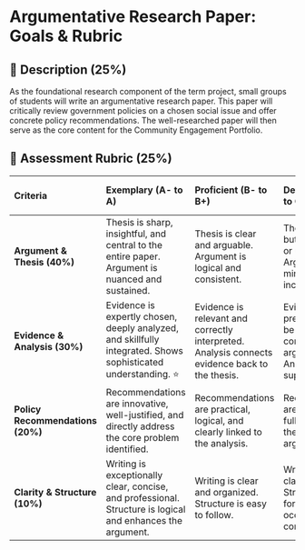# Argumentative Research Paper: Goals & Rubric

## 📝 Description (25%)

As the foundational research component of the term project, small groups of students will write an argumentative research paper. This paper will critically review government policies on a chosen social issue and offer concrete policy recommendations. The well-researched paper will then serve as the core content for the Community Engagement Portfolio.

## 📝 Assessment Rubric (25%)

| Criteria                               | Exemplary (A- to A)                                                                                            | Proficient (B- to B+)                                                                          | Developing (C- to C+)                                                                     | Needs Improvement (D or below)                                                  |
| :------------------------------------- | :------------------------------------------------------------------------------------------------------------- | :--------------------------------------------------------------------------------------------- | :---------------------------------------------------------------------------------------- | :------------------------------------------------------------------------------ |
| **Argument & Thesis (40%)**      | Thesis is sharp, insightful, and central to the entire paper. Argument is nuanced and sustained.               | Thesis is clear and arguable. Argument is logical and consistent.                              | Thesis is present but may be broad or unclear. Argument has minor inconsistencies.        | Thesis is missing or unarguable. Argument is weak or contradictory.             |
| **Evidence & Analysis (30%)**    | Evidence is expertly chosen, deeply analyzed, and skillfully integrated. Shows sophisticated understanding. ⭐ | Evidence is relevant and correctly interpreted. Analysis connects evidence back to the thesis. | Evidence is present but may be weakly connected to the argument. Analysis is superficial. | Evidence is irrelevant, insufficient, or misinterpreted. Little to no analysis. |
| **Policy Recommendations (20%)** | Recommendations are innovative, well-justified, and directly address the core problem identified.              | Recommendations are practical, logical, and clearly linked to the analysis.                    | Recommendations are generic or not fully aligned with the paper's argument.               | Recommendations are absent, impractical, or unrelated to the analysis.          |
| **Clarity & Structure (10%)**    | Writing is exceptionally clear, concise, and professional. Structure is logical and enhances the argument.     | Writing is clear and organized. Structure is easy to follow.                                   | Writing has some clarity issues. Structure is formulaic or occasionally confusing.        | Writing is unclear and disorganized. Structure is difficult to follow.          |
